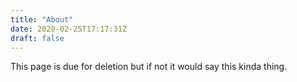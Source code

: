 ```yaml
---
title: "About"
date: 2020-02-25T17:17:31Z
draft: false
---
```

<p>
This page is due for deletion but if not it would say this kinda thing.
</p>